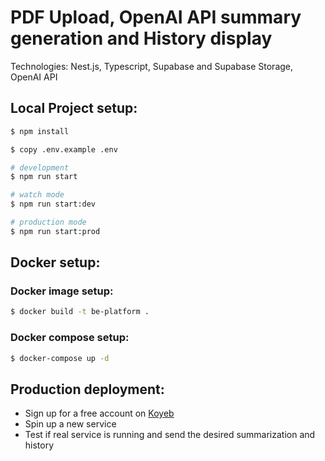 # PDF Upload, OpenAI API summary generation and History display

Technologies: Nest.js, Typescript, Supabase and Supabase Storage, OpenAI API

## Local Project setup:

```bash
$ npm install
```

```bash
$ copy .env.example .env
```

```bash
# development
$ npm run start

# watch mode
$ npm run start:dev

# production mode
$ npm run start:prod
```

## Docker setup:

### Docker image setup:

```bash
$ docker build -t be-platform .
```

### Docker compose setup:

```bash
$ docker-compose up -d
```

## Production deployment:

- Sign up for a free account on [Koyeb](https://www.koyeb.com/)
- Spin up a new service
- Test if real service is running and send the desired summarization and history
